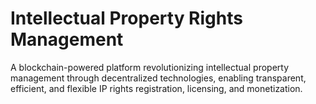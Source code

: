 # Intellectual Property Rights Management
 A blockchain-powered platform revolutionizing intellectual property management through decentralized technologies, enabling transparent, efficient, and flexible IP rights registration, licensing, and monetization.
